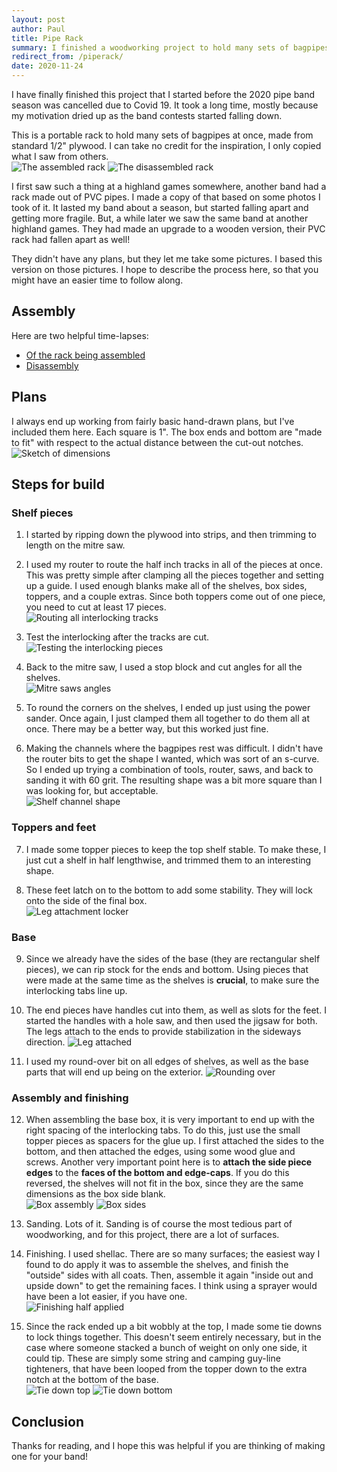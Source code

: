 ```yaml
---
layout: post
author: Paul
title: Pipe Rack
summary: I finished a woodworking project to hold many sets of bagpipes.
redirect_from: /piperack/
date: 2020-11-24
---
```


I have finally finished this project that I started before the 2020 pipe band season was cancelled due to Covid 19.
It took a long time, mostly because my motivation dried up as the band contests started falling down.

This is a portable rack to hold many sets of bagpipes at once, made from standard 1/2" plywood.
I can take no credit for the inspiration, I only copied what I saw from others.  
![The assembled rack](/assets/images/piperack/assembled.png "Holds up to 14 bagpipes")
![The disassembled rack](/assets/images/piperack/boxed.png "The rack collapses into the base for storage")

I first saw such a thing at a highland games somewhere, another band had a rack made out of PVC pipes.
I made a copy of that based on some photos I took of it.
It lasted my band about a season, but started falling apart and getting more fragile.
But, a while later we saw the same band at another highland games.
They had made an upgrade to a wooden version, their PVC rack had fallen apart as well!

They didn't have any plans, but they let me take some pictures.
I based this version on those pictures.
I hope to describe the process here, so that you might have an easier time to follow along.  

## Assembly
Here are two helpful time-lapses:
* [Of the rack being assembled](https://youtu.be/_LwJQi2yhQw)
* [Disassembly](https://youtu.be/VDI1Sa4keFk)

## Plans
I always end up working from fairly basic hand-drawn plans, but I've included them here. 
Each square is 1".
The box ends and bottom are "made to fit" with respect to the actual distance between the cut-out notches.  
![Sketch of dimensions](/assets/images/piperack/plans.png)

## Steps for build
### Shelf pieces
1. I started by ripping down the plywood into strips, and then trimming to length on the mitre saw.

2. I used my router to route the half inch tracks in all of the pieces at once.
This was pretty simple after clamping all the pieces together and setting up a guide.
I used enough blanks make all of the shelves, box sides, toppers, and a couple extras.
Since both toppers come out of one piece, you need to cut at least 17 pieces.  
![Routing all interlocking tracks](/assets/images/piperack/1.png)

3. Test the interlocking after the tracks are cut.
![Testing the interlocking pieces](/assets/images/piperack/2.png)

4. Back to the mitre saw, I used a stop block and cut angles for all the shelves.  
![Mitre saws angles](/assets/images/piperack/3.png "Stop block ended up just out of frame")

5. To round the corners on the shelves, I ended up just using the power sander.
Once again, I just clamped them all together to do them all at once.
There may be a better way, but this worked just fine.

6. Making the channels where the bagpipes rest was difficult.
I didn't have the router bits to get the shape I wanted, which was sort of an s-curve.
So I ended up trying a combination of tools, router, saws, and back to sanding it with 60 grit.
The resulting shape was a bit more square than I was looking for, but acceptable.  
![Shelf channel shape](/assets/images/piperack/4.png)

### Toppers and feet
7. I made some topper pieces to keep the top shelf stable.
To make these, I just cut a shelf in half lengthwise, and trimmed them to an interesting shape. 

8. These feet latch on to the bottom to add some stability.
They will lock onto the side of the final box.  
![Leg attachment locker](/assets/images/piperack/7.png)

### Base
9. Since we already have the sides of the base (they are rectangular shelf pieces), we can rip stock for the ends and bottom.
Using pieces that were made at the same time as the shelves is **crucial**, to make sure the interlocking tabs line up.

10. The end pieces have handles cut into them, as well as slots for the feet.
I started the handles with a hole saw, and then used the jigsaw for both.
The legs attach to the ends to provide stabilization in the sideways direction.
![Leg attached](/assets/images/piperack/8.png)

11. I used my round-over bit on all edges of shelves, as well as the base parts that will end up being on the exterior.
![Rounding over](/assets/images/piperack/9.png)

### Assembly and finishing
12. When assembling the base box, it is very important to end up with the right spacing of the interlocking tabs.
To do this, just use the small topper pieces as spacers for the glue up.
I first attached the sides to the bottom, and then attached the edges, using some wood glue and screws.
Another very important point here is to **attach the side piece edges** to the **faces of the bottom and edge-caps**.
If you do this reversed, the shelves will not fit in the box, since they are the same dimensions as the box side blank.  
![Box assembly](/assets/images/piperack/5.png)
![Box sides](/assets/images/piperack/6.png)

13. Sanding.
Lots of it.
Sanding is of course the most tedious part of woodworking, and for this project, there are a lot of surfaces.
14. Finishing.
I used shellac.
There are so many surfaces; the easiest way I found to do apply it was to assemble the shelves, and finish the "outside" sides with all coats.
Then, assemble it again "inside out and upside down" to get the remaining faces.
I think using a sprayer would have been a lot easier, if you have one.  
![Finishing half applied](/assets/images/piperack/10.png "Note the different coloration on the finished area vs unfinished")

15. Since the rack ended up a bit wobbly at the top, I made some tie downs to lock things together.
This doesn't seem entirely necessary, but in the case where someone stacked a bunch of weight on only one side, it could tip.
These are simply some string and camping guy-line tighteners, that have been looped from the topper down to the extra notch at the bottom of the base.  
![Tie down top](/assets/images/piperack/11.png)
![Tie down bottom](/assets/images/piperack/12.png)

## Conclusion

Thanks for reading, and I hope this was helpful if you are thinking of making one for your band!
